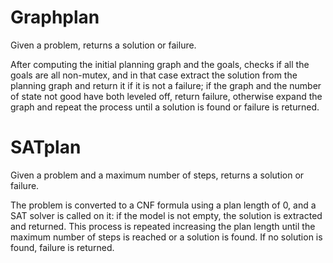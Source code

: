 # Graphplan

Given a problem, returns a solution or failure.

After computing the initial planning graph and the goals, checks if all the goals are all non-mutex, and in that case extract the solution from the planning graph and return it if it is not a failure; if the graph and the number of state not good have both leveled off, return failure, otherwise expand the graph and repeat the process until a solution is found or failure is returned.

# SATplan

Given a problem and a maximum number of steps, returns a solution or failure.

The problem is converted to a CNF formula using a plan length of 0, and a SAT solver is called on it: if the model is not empty, the solution is extracted and returned. This process is repeated increasing the plan length until the maximum number of steps is reached or a solution is found. If no solution is found, failure is returned.